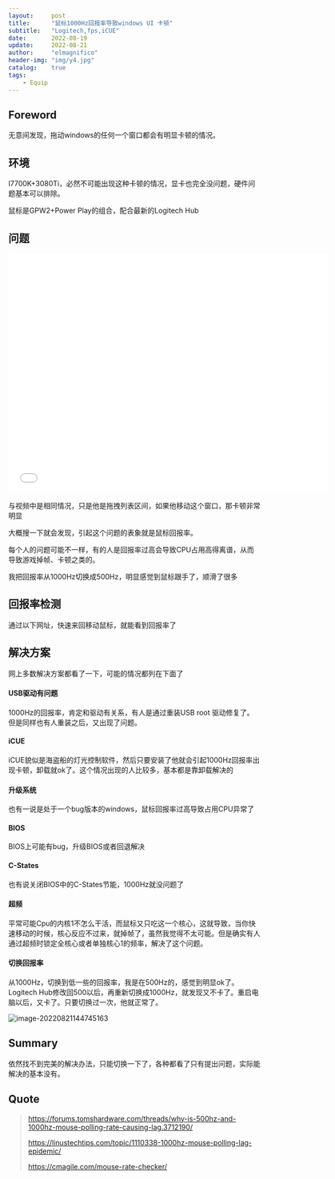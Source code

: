 ```yaml
---
layout:     post
title:      "鼠标1000Hz回报率导致windows UI 卡顿"
subtitle:   "Logitech,fps,iCUE"
date:       2022-08-19
update:     2022-08-21
author:     "elmagnifico"
header-img: "img/y4.jpg"
catalog:    true
tags:
    - Equip
---
```


## Foreword

无意间发现，拖动windows的任何一个窗口都会有明显卡顿的情况。



## 环境

I7700K+3080Ti，必然不可能出现这种卡顿的情况，显卡也完全没问题，硬件问题基本可以排除。

鼠标是GPW2+Power Play的组合，配合最新的Logitech Hub



## 问题

<iframe src="//player.bilibili.com/player.html?aid=341498840&bvid=BV1ya411c7VH&cid=715224439&page=1" scrolling="no" border="0" frameborder="no" framespacing="0" allowfullscreen="true" width=640 height=480> </iframe>

与视频中是相同情况，只是他是拖拽列表区间，如果他移动这个窗口，那卡顿非常明显

大概搜一下就会发现，引起这个问题的表象就是鼠标回报率。

每个人的问题可能不一样，有的人是回报率过高会导致CPU占用高得离谱，从而导致游戏掉帧、卡顿之类的。

我把回报率从1000Hz切换成500Hz，明显感觉到鼠标跟手了，顺滑了很多



## 回报率检测

通过以下网址，快速来回移动鼠标，就能看到回报率了



## 解决方案

网上多数解决方案都看了一下，可能的情况都列在下面了



#### USB驱动有问题

1000Hz的回报率，肯定和驱动有关系，有人是通过重装USB root 驱动修复了。但是同样也有人重装之后，又出现了问题。



#### iCUE

iCUE貌似是海盗船的灯光控制软件，然后只要安装了他就会引起1000Hz回报率出现卡顿，卸载就ok了。这个情况出现的人比较多，基本都是靠卸载解决的



#### 升级系统

也有一说是处于一个bug版本的windows，鼠标回报率过高导致占用CPU异常了



#### BIOS

BIOS上可能有bug，升级BIOS或者回退解决



#### C-States

也有说关闭BIOS中的C-States节能，1000Hz就没问题了



#### 超频

平常可能Cpu的内核1不怎么干活，而鼠标又只吃这一个核心，这就导致，当你快速移动的时候，核心反应不过来，就掉帧了，虽然我觉得不太可能。但是确实有人通过超频时锁定全核心或者单独核心1的频率，解决了这个问题。



#### 切换回报率

从1000Hz，切换到低一些的回报率，我是在500Hz的，感觉到明显ok了。Logitech Hub修改回500以后，再重新切换成1000Hz，就发现又不卡了。重启电脑以后，又卡了。只要切换过一次，他就正常了。

![image-20220821144745163](http://img.elmagnifico.tech:9514/static/upload/elmagnifico/202208211447255.png)



## Summary

依然找不到完美的解决办法，只能切换一下了，各种都看了只有提出问题，实际能解决的基本没有。



## Quote

> https://forums.tomshardware.com/threads/why-is-500hz-and-1000hz-mouse-polling-rate-causing-lag.3712190/
>
> https://linustechtips.com/topic/1110338-1000hz-mouse-polling-lag-epidemic/
>
> https://cmagile.com/mouse-rate-checker/

